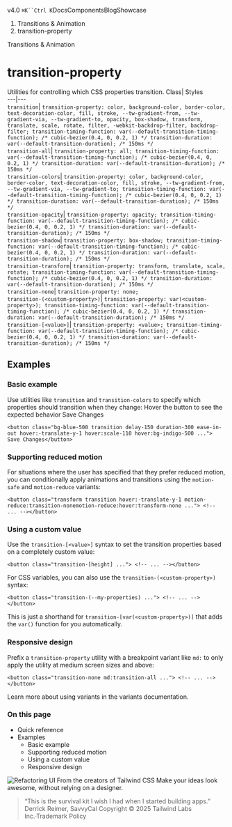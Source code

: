 v4.0
`⌘K``Ctrl K`DocsComponentsBlogShowcase
  1. Transitions & Animation
  2. transition-property


Transitions & Animation
# transition-property
Utilities for controlling which CSS properties transition.
Class| Styles  
---|---  
`transition`| `transition-property: color, background-color, border-color, text-decoration-color, fill, stroke, --tw-gradient-from, --tw-gradient-via, --tw-gradient-to, opacity, box-shadow, transform, translate, scale, rotate, filter, -webkit-backdrop-filter, backdrop-filter; transition-timing-function: var(--default-transition-timing-function); /* cubic-bezier(0.4, 0, 0.2, 1) */ transition-duration: var(--default-transition-duration); /* 150ms */`  
`transition-all`| `transition-property: all; transition-timing-function: var(--default-transition-timing-function); /* cubic-bezier(0.4, 0, 0.2, 1) */ transition-duration: var(--default-transition-duration); /* 150ms */`  
`transition-colors`| `transition-property: color, background-color, border-color, text-decoration-color, fill, stroke, --tw-gradient-from, --tw-gradient-via, --tw-gradient-to; transition-timing-function: var(--default-transition-timing-function); /* cubic-bezier(0.4, 0, 0.2, 1) */ transition-duration: var(--default-transition-duration); /* 150ms */`  
`transition-opacity`| `transition-property: opacity; transition-timing-function: var(--default-transition-timing-function); /* cubic-bezier(0.4, 0, 0.2, 1) */ transition-duration: var(--default-transition-duration); /* 150ms */`  
`transition-shadow`| `transition-property: box-shadow; transition-timing-function: var(--default-transition-timing-function); /* cubic-bezier(0.4, 0, 0.2, 1) */ transition-duration: var(--default-transition-duration); /* 150ms */`  
`transition-transform`| `transition-property: transform, translate, scale, rotate; transition-timing-function: var(--default-transition-timing-function); /* cubic-bezier(0.4, 0, 0.2, 1) */ transition-duration: var(--default-transition-duration); /* 150ms */`  
`transition-none`| `transition-property: none;`  
`transition-(<custom-property>)`| `transition-property: var(<custom-property>); transition-timing-function: var(--default-transition-timing-function); /* cubic-bezier(0.4, 0, 0.2, 1) */ transition-duration: var(--default-transition-duration); /* 150ms */`  
`transition-[<value>]`| `transition-property: <value>; transition-timing-function: var(--default-transition-timing-function); /* cubic-bezier(0.4, 0, 0.2, 1) */ transition-duration: var(--default-transition-duration); /* 150ms */`  
## Examples
### Basic example
Use utilities like `transition` and `transition-colors` to specify which properties should transition when they change:
Hover the button to see the expected behavior
Save Changes
```
<button class="bg-blue-500 transition delay-150 duration-300 ease-in-out hover:-translate-y-1 hover:scale-110 hover:bg-indigo-500 ..."> Save Changes</button>
```

### Supporting reduced motion
For situations where the user has specified that they prefer reduced motion, you can conditionally apply animations and transitions using the `motion-safe` and `motion-reduce` variants:
```
<button class="transform transition hover:-translate-y-1 motion-reduce:transition-nonemotion-reduce:hover:transform-none ..."> <!-- ... --></button>
```

### Using a custom value
Use the `transition-[<value>]` syntax to set the transition properties based on a completely custom value:
```
<button class="transition-[height] ..."> <!-- ... --></button>
```

For CSS variables, you can also use the `transition-(<custom-property>)` syntax:
```
<button class="transition-(--my-properties) ..."> <!-- ... --></button>
```

This is just a shorthand for `transition-[var(<custom-property>)]` that adds the `var()` function for you automatically.
### Responsive design
Prefix a `transition-property` utility with a breakpoint variant like `md:` to only apply the utility at medium screen sizes and above:
```
<button class="transition-none md:transition-all ..."> <!-- ... --></button>
```

Learn more about using variants in the variants documentation.
### On this page
  * Quick reference
  * Examples
    * Basic example
    * Supporting reduced motion
    * Using a custom value
    * Responsive design


![Refactoring UI](https://tailwindcss.com/_next/image?url=%2F_next%2Fstatic%2Fmedia%2Fbook-promo.27d91093.png&w=256&q=75)
From the creators of Tailwind CSS
Make your ideas look awesome, without relying on a designer.
> “This is the survival kit I wish I had when I started building apps.”
> Derrick Reimer, SavvyCal
Copyright © 2025 Tailwind Labs Inc.·Trademark Policy

